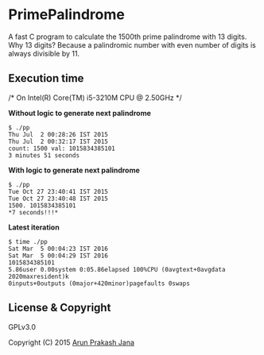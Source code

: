 # PrimePalindrome

A fast C program to calculate the 1500th prime palindrome with 13 digits.
Why 13 digits? Because a palindromic number with even number of digits is always divisible by 11.

## Execution time

/* On Intel(R) Core(TM) i5-3210M CPU @ 2.50GHz */

**Without logic to generate next palindrome**

    $ ./pp
    Thu Jul  2 00:28:26 IST 2015
    Thu Jul  2 00:32:17 IST 2015
    count: 1500 val: 1015834385101
    3 minutes 51 seconds

**With logic to generate next palindrome**

    $ ./pp
    Tue Oct 27 23:40:41 IST 2015
    Tue Oct 27 23:40:48 IST 2015
    1500. 1015834385101
    *7 seconds!!!*

**Latest iteration**

    $ time ./pp
    Sat Mar  5 00:04:23 IST 2016
    Sat Mar  5 00:04:29 IST 2016
    1015834385101
    5.86user 0.00system 0:05.86elapsed 100%CPU (0avgtext+0avgdata 2020maxresident)k
    0inputs+0outputs (0major+420minor)pagefaults 0swaps

## License & Copyright

GPLv3.0

Copyright (C) 2015 [Arun Prakash Jana](mailto:engineerarun@gmail.com)
